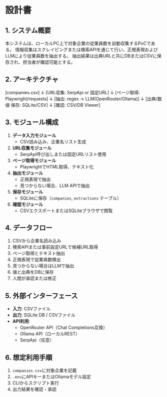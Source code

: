 # 設計書
## 1. システム概要
本システムは、ローカルPC上で対象企業の従業員数を自動収集するPoCである。
情報収集はスクレイピングまたは検索APIを通じて行い、正規表現およびLLMにより従業員数を抽出する。
抽出結果は出典URLと共にDBまたはCSVに保存され、担当者が確認可能とする。

## 2. アーキテクチャ
[companies.csv]
↓
[URL収集: SerpApi or 固定URL]
↓
[ページ取得: Playwright/requests]
↓
[抽出: regex → LLM(OpenRouter/Ollama)]
↓
[出典/数値 保存: SQLite/CSV]
↓
[確認: CSV/DB Viewer]


## 3. モジュール構成
1. **データ入力モジュール**
   - CSV読み込み、企業名リスト生成
2. **URL収集モジュール**
   - SerpApi呼び出しまたは固定URLリスト使用
3. **ページ取得モジュール**
   - PlaywrightでHTML取得、テキスト化
4. **抽出モジュール**
   - 正規表現で抽出
   - 見つからない場合、LLM APIで抽出
5. **保存モジュール**
   - SQLiteに保存（`companies`, `extractions` テーブル）
6. **確認モジュール**
   - CSVエクスポートまたはSQLiteブラウザで閲覧

## 4. データフロー
1. CSVから企業名読み込み
2. 検索APIまたは事前設定URLで候補URL取得
3. ページ取得とテキスト抽出
4. 正規表現で従業員数検出
5. 見つからない場合はLLMで抽出
6. 値と出典をDBに保存
7. 人間が承認または修正

## 5. 外部インターフェース
- **入力**: CSVファイル
- **出力**: SQLite DB / CSVファイル
- **API利用**:
  - OpenRouter API（Chat Completions互換）
  - Ollama API（ローカルREST）
  - SerpApi（任意）

## 6. 想定利用手順
1. `companies.csv`に対象企業を記載
2. `.env`にAPIキーまたはOllamaモデル設定
3. CLIからスクリプト実行
4. 出力結果を確認・承認
